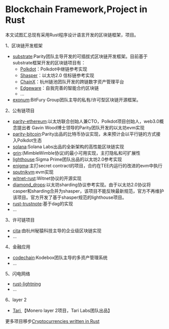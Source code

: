 # Blockchain Framework,Project in Rust

本文试图汇总现有采用Rust程序设计语言开发的区块链框架，项目。

1、区块链开发框架

- [substrate](https://github.com/paritytech/substrate):Parity团队主导开发的可插拔式区块链开发框架。目前基于substrate框架开发的区块链项目有：
  - [Polkdot](https://github.com/paritytech/polkadot)：Polkdot中继链参考实现
  - [Shasper](https://github.com/paritytech/shasper)：以太坊2.0 信标链参考实现
  - [ChainX](https://github.com/chainx-org/ChainX)：杭州链池团队开发的跨链数字资产管理平台
  - [Edgeware](https://edgewa.re/)：自我完善的智能合约区块链
  - ...
- [exonum](https://github.com/exonum/exonum):BitFury Group团队主导的私有/许可型区块链开源框架。

2、公有链项目

- [parity-ethereum](https://github.com/paritytech/parity-ethereum):以太坊联合创始人兼CTO，Polkdot项目创始人，web3.0概念提出者 Gavin Wood博士领导的Parity团队开发的以太坊evm实现
- [parity-bitcoin](https://github.com/paritytech/parity-bitcoin):Parity出品的比特币协议实现，未来预计会以平行链的方式接入Polkdot生态
- [solana](https://github.com/solana-labs/solana):Solana Labs出品的全新架构的高性能区块链实现
- [grin](https://github.com/mimblewimble/grin):(MimbleWimble协议)的最小可用实现，主打隐私和可扩展性
- [lighthouse](https://github.com/sigp/lighthouse):Sigma Prime团队出品的以太坊2.0参考实现
- [enigma](https://github.com/enigmampc/enigma-core):主打secret contract的项目，合约在TEE内运行的改进的evm中执行
- [sputnikvm](https://github.com/ETCDEVTeam/sputnikvm):evm实现
- [witnet-rust](https://github.com/witnet/witnet-rust):Witnet协议的开源实现
- [diamond_drops](https://github.com/Drops-of-Diamond/diamond_drops):以太坊sharding协议参考实现。由于以太坊2.0协议将casper和sharding合并为shasper，该项目不能反映最新规范，官方不再维护该项目。官方开发了基于shasper规范的lighthouse项目。
- [rust-trustnote](https://github.com/trustnote/rust-trustnote):基于dag的实现
- ...

3、许可链项目

- [cita](https://github.com/cryptape/cita):由杭州秘猿科技主导的企业级区块链实现
- ...

4、金融应用

- [codechain](https://github.com/CodeChain-io/codechain):Kodebox团队主导的多资产管理系统
- ...

5、闪电网络

- [rust-lightning](https://github.com/rust-bitcoin/rust-lightning)
- ...

6、layer 2

- [Tari ](https://github.com/tari-project/tari)【Monero layer 2项目，Tari Labs团队出品】



更多项目移步[Cryptocurrencies written in Rust](https://www.reddit.com/r/rust/comments/a93dv8/cryptocurrencies_written_in_rust/)

